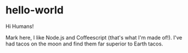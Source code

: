 # hello-world

Hi Humans!

Mark here, I like Node.js and Coffeescript (that's what I'm made of!).
I've had tacos on the moon and find them far superior to Earth tacos.
